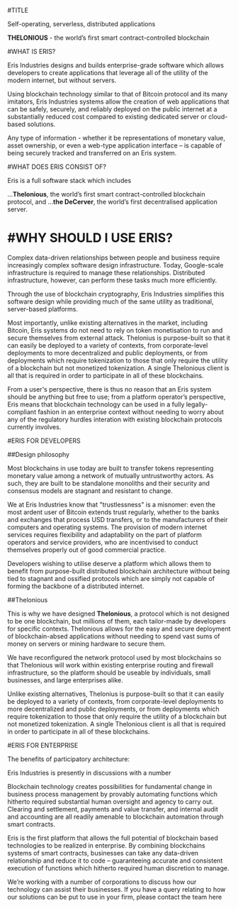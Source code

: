 #TITLE

Self-operating, serverless, distributed applications

**THELONIOUS** - the world’s first smart contract-controlled blockchain

#WHAT IS ERIS?

Eris Industries designs and builds enterprise-grade software which allows developers to create applications that leverage all of the utility of the modern internet, but without servers. 

Using blockchain technology similar to that of Bitcoin protocol and its many imitators, Eris Industries systems allow the creation of web applications that can be safely, securely, and reliably deployed on the public internet at a substantially reduced cost compared to existing dedicated server or cloud-based solutions. 

Any type of information - whether it be representations of monetary value, asset ownership, or even a web-type application interface – is capable of being securely tracked and transferred on an Eris system. 

#WHAT DOES ERIS CONSIST OF?

Eris is a full software stack which includes

...**Thelonious**, the world’s first smart contract-controlled blockchain protocol, and 
...**the DeCerver**, the world’s first decentralised application server. 

#WHY SHOULD I USE ERIS?
 =======

Complex data-driven relationships between people and business require increasingly complex software design infrastructure. Today, Google-scale infrastructure is required to manage these relationships. Distributed infrastructure, however, can perform these tasks much more efficiently. 

Through the use of blockchain cryptography, Eris Industries simplifies this software design while providing much of the same utility as traditional, server-based platforms.

Most importantly, unlike existing alternatives in the market, including Bitcoin, Eris systems do not need to rely on token monetisation to run and secure themselves from external attack. Thelonius is purpose-built so that it can easily be deployed to a variety of contexts, from corporate-level deployments to more decentralized and public deployments, or from deployments which require tokenization to those that only require the utility of a blockchain but not monetized tokenization. A single Thelonious client is all that is required in order to participate in all of these blockchains. 

From a user's perspective, there is thus no reason that an Eris system should be anything but free to use; from a platform operator’s perspective, Eris means that blockchain technology can be used in a fully legally-compliant fashion in an enterprise context without needing to worry about any of the regulatory hurdles interation with existing blockchain protocols currently involves.

#ERIS FOR DEVELOPERS

##Design philosophy

Most blockchains in use today are built to transfer tokens representing monetary value among a network of mutually untrustworthy actors. As such, they are built to be standalone monoliths and their security and consensus models are stagnant and resistant to change. 

We at Eris Industries know that "trustlessness" is a misnomer: even the most ardent user of Bitcoin extends trust regularly, whether to the banks and exchanges that process USD transfers, or to the manufacturers of their computers and operating systems. The provision of modern internet services requires flexibility and adaptability on the part of platform operators and service providers, who are incentivised to conduct themselves properly out of good commercial practice. 

Developers wishing to utilise deserve a platform which allows them to benefit from purpose-built distributed blockchain architecture without being tied to stagnant and ossified protocols which are simply not capable of forming the backbone of a distributed internet. 

##Thelonious

This is why we have designed **Thelonious**, a protocol which is not designed to be one blockchain, but millions of them, each tailor-made by developers for specific contexts. Thelonious allows for the easy and secure deployment of blockchain-absed applications without needing to spend vast sums of money on servers or mining hardware to secure them. 

We have reconfigured the network protocol used by most blockchains so that Thelonious will work within existing enterprise routing and firewall infrastructure, so the platform should be useable by individuals, small businesses, and large enterprises alike. 

Unlike existing alternatives, Thelonius is purpose-built so that it can easily be deployed to a variety of contexts, from corporate-level deployments to more decentralized and public deployments, or from deployments which require tokenization to those that only require the utility of a blockchain but not monetized tokenization. A single Thelonious client is all that is required in order to participate in all of these blockchains.

#ERIS FOR ENTERPRISE

The benefits of participatory architecture: 

Eris Industries is presently in discussions with a number 

Blockchain technology creates possibilities for fundamental change in business process management by provably automating functions which hitherto required substantial human oversight and agency to carry out. Clearing and settlement, payments and value transfer, and internal audit and accounting are all readily amenable to blockchain automation through smart contracts. 

Eris is the first platform that allows the full potential of blockchain based technologies to be realized in enterprise. By combining blockchains systems of smart contracts, businesses can take any data-driven relationship and reduce it to code – guaranteeing accurate and consistent execution of functions which hitherto required human discretion to manage. 


We’re working with a number of corporations to discuss how our technology can assist their businesses. If you have a query relating to how our solutions can be put to use in your firm, please contact the team here

